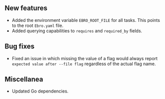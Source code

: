 ## New features

- Added the environment variable `EBRO_ROOT_FILE` for all tasks. This points to the root `Ebro.yaml` file.
- Added querying capabilities to `requires` and `required_by` fields.

## Bug fixes

- Fixed an issue in which missing the value of a flag would always report `expected value after --file flag` regardless of the actual flag name.

## Miscellanea

- Updated Go dependencies.
